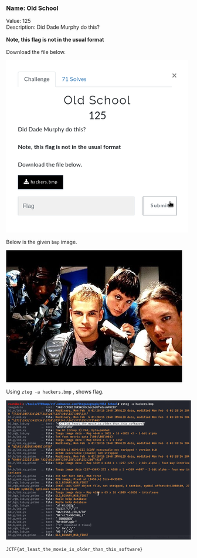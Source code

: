 ### Name: Old School
Value: 125<br>
Description: Did Dade Murphy do this? <br><br><b>Note, this flag is not in the usual format</b><br><br>Download the file below.
<br>

![alt text](https://github.com/PrathmeshPure/CTF-Writeups/blob/master/NahamCon%20CTF/Steganography/Old%20School/chall.png "Challenge")

Below is the given `bmp` image.<br>

![alt text](https://github.com/PrathmeshPure/CTF-Writeups/blob/master/NahamCon%20CTF/Steganography/Old%20School/hackers.bmp "Given")

Using `zteg -a hackers.bmp` , shows flag.<br>

![alt text](https://github.com/PrathmeshPure/CTF-Writeups/blob/master/NahamCon%20CTF/Steganography/Old%20School/flag.png "Output")


`JCTF{at_least_the_movie_is_older_than_this_software}`
